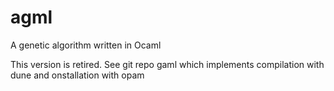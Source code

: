 # agml
A genetic algorithm written in Ocaml

This version is retired. See git repo gaml which implements compilation with dune and onstallation with opam
